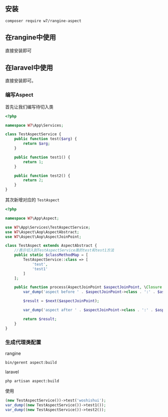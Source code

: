 ## 安装

```
composer require w7/rangine-aspect
```

## 在rangine中使用

直接安装即可

## 在laravel中使用

直接安装即可。



### 编写Aspect

首先让我们编写待切入类

```php
<?php

namespace W7\App\Services;

class TestAspectService {
	public function test($arg) {
		return $arg;
	}

	public function test1() {
		return 1;
	}

	public function test2() {
		return 2;
	}
}
```

其次新增对应的 `TestAspect`

```php
<?php

namespace W7\App\Aspect;

use W7\App\Services\TestAspectService;
use W7\Aspect\Aop\AspectAbstract;
use W7\Aspect\Aop\AspectJoinPoint;

class TestAspect extends AspectAbstract {
    //表示切入到TestAspectService类的test和test1方法
	public static $classMethodMap = [
		TestAspectService::class => [
			'test',
			'test1'
		]
	];

	public function process(AspectJoinPoint $aspectJoinPoint, \Closure $next) {
		var_dump('aspect before ' . $aspectJoinPoint->class . ':' . $aspectJoinPoint->method);

		$result = $next($aspectJoinPoint);

		var_dump('aspect after ' . $aspectJoinPoint->class . ':' . $aspectJoinPoint->method);

		return $result;
	}
}
```

### 生成代理类配置
rangine
```
bin/gerent aspect:build
```
laravel
```
php artisan aspect:build
```

使用
```php
(new TestAspectService())->test('woshishui');
var_dump((new TestAspectService())->test1());
var_dump((new TestAspectService())->test2());
```
